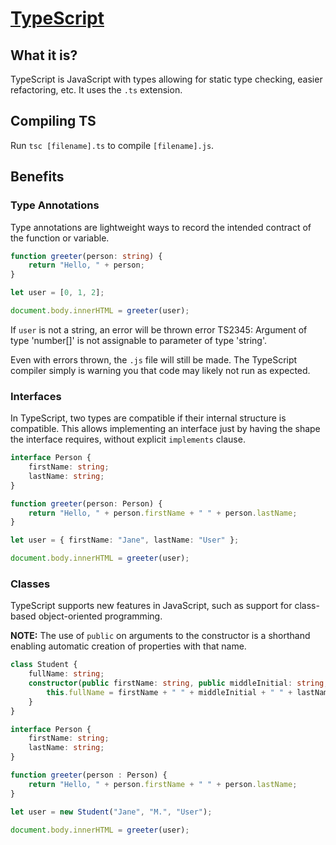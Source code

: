 # [TypeScript](https://www.typescriptlang.org/docs/home.html)

## What it is?
TypeScript is JavaScript with types allowing for static type checking, easier refactoring, etc. It uses the `.ts` extension.

## Compiling TS

Run `tsc [filename].ts` to compile `[filename].js`.

## Benefits

### Type Annotations

Type annotations are lightweight ways to record the intended contract of the function or variable. 


```typescript
function greeter(person: string) {
    return "Hello, " + person;
}

let user = [0, 1, 2];

document.body.innerHTML = greeter(user);
```

If `user` is not a string, an error will be thrown error TS2345: Argument of type 'number[]' is not assignable to parameter of type 'string'.

Even with errors thrown, the `.js` file will still be made. The TypeScript compiler simply is warning you that code may likely not run as expected.

### Interfaces

In TypeScript, two types are compatible if their internal structure is compatible. This allows implementing an interface just by having the shape the interface requires, without explicit `implements` clause.

```typescript
interface Person {
    firstName: string;
    lastName: string;
}

function greeter(person: Person) {
    return "Hello, " + person.firstName + " " + person.lastName;
}

let user = { firstName: "Jane", lastName: "User" };

document.body.innerHTML = greeter(user);
```

### Classes

TypeScript supports new features in JavaScript, such as support for class-based object-oriented programming.

**NOTE:** The use of `public` on arguments to the constructor is a shorthand enabling automatic creation of properties with that name.

```typescript
class Student {
    fullName: string;
    constructor(public firstName: string, public middleInitial: string, public lastName: string) {
        this.fullName = firstName + " " + middleInitial + " " + lastName;
    }
}

interface Person {
    firstName: string;
    lastName: string;
}

function greeter(person : Person) {
    return "Hello, " + person.firstName + " " + person.lastName;
}

let user = new Student("Jane", "M.", "User");

document.body.innerHTML = greeter(user);
```

